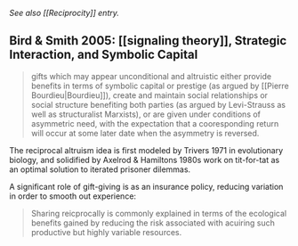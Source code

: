 _See also [[Reciprocity]] entry._

## Bird & Smith 2005: [[signaling theory]], Strategic Interaction, and Symbolic Capital

> gifts which may appear unconditional and altruistic either provide benefits in terms of symbolic capital or prestige (as argued by [[Pierre Bourdieu|Bourdieu]]), create and maintain social relationships or social structure benefiting both parties (as argued by Levi-Strauss as well as structuralist Marxists), or are given under conditions of asymmetric need, with the expectation that a cooresponding return will occur at some later date when the asymmetry is reversed.

The reciprocal altruism idea is first modeled by Trivers 1971 in evolutionary biology, and solidified by Axelrod & Hamiltons 1980s work on tit-for-tat as an optimal solution to iterated prisoner dilemmas.

A significant role of gift-giving is as an insurance policy, reducing variation in order to smooth out experience:

> Sharing reicprocally is commonly explained in terms of the ecological benefits gained by reducing the risk associated with acuiring such productive but highly variable resources.

